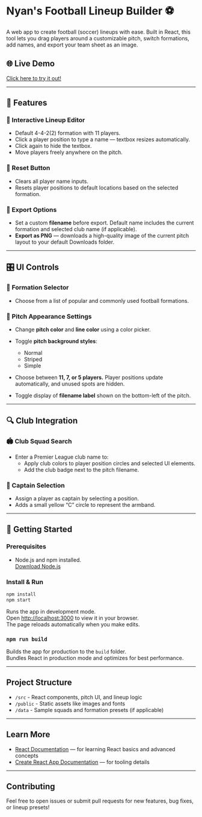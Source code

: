 # Nyan's Football Lineup Builder ⚽

A web app to create football (soccer) lineups with ease. Built in React, this tool lets you drag players around a customizable pitch, switch formations, add names, and export your team sheet as an image.

## 🌐 Live Demo

[Click here to try it out!](https://nyanzak.github.io/FootballLineupBuilder/)

---

## 🔧 Features

### 🧩 Interactive Lineup Editor
- Default 4-4-2(2) formation with 11 players.
- Click a player position to type a name — textbox resizes automatically.
- Click again to hide the textbox.
- Move players freely anywhere on the pitch.

### 🔁 Reset Button
- Clears all player name inputs.
- Resets player positions to default locations based on the selected formation.

### 📁 Export Options
- Set a custom **filename** before export. Default name includes the current formation and selected club name (if applicable).
- **Export as PNG** — downloads a high-quality image of the current pitch layout to your default Downloads folder.

---

## 🎛️ UI Controls

### 🧠 Formation Selector
- Choose from a list of popular and commonly used football formations.

### 🎨 Pitch Appearance Settings
- Change **pitch color** and **line color** using a color picker.
- Toggle **pitch background styles**:  
  - Normal  
  - Striped  
  - Simple  

- Choose between **11, 7, or 5 players.**  Player positions update automatically, and unused spots are hidden.
- Toggle display of **filename label** shown on the bottom-left of the pitch.

---

## 🔍 Club Integration

### 🏟️ Club Squad Search
- Enter a Premier League club name to:
  - Apply club colors to player position circles and selected UI elements.
  - Add the club badge next to the pitch filename.
  
### 🧢 Captain Selection
- Assign a player as captain by selecting a position.
- Adds a small yellow “C” circle to represent the armband.

---

## 🚀 Getting Started

### Prerequisites

- Node.js and npm installed.  
  [Download Node.js](https://nodejs.org/)

### Install & Run

```bash
npm install
npm start
```

Runs the app in development mode.  
Open [http://localhost:3000](http://localhost:3000) to view it in your browser.  
The page reloads automatically when you make edits.

### `npm run build`

Builds the app for production to the `build` folder.  
Bundles React in production mode and optimizes for best performance.

---

## Project Structure

- `/src` - React components, pitch UI, and lineup logic  
- `/public` - Static assets like images and fonts  
- `/data` - Sample squads and formation presets (if applicable)

---

## Learn More

- [React Documentation](https://reactjs.org/) — for learning React basics and advanced concepts  
- [Create React App Documentation](https://create-react-app.dev/docs/getting-started/) — for tooling details  

---

## Contributing

Feel free to open issues or submit pull requests for new features, bug fixes, or lineup presets!